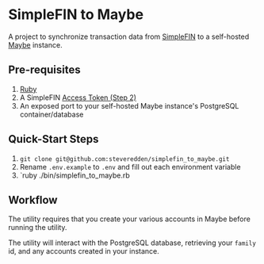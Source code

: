 # SimpleFIN to Maybe

A project to synchronize transaction data from [SimpleFIN](https://beta-bridge.simplefin.org/) to a self-hosted [Maybe](https://github.com/maybe-finance/maybe) instance.

## Pre-requisites

1. [Ruby](https://www.ruby-lang.org/en/downloads/)
1. A SimpleFIN [Access Token (Step 2)](https://beta-bridge.simplefin.org/info/developers)
1. An exposed port to your self-hosted Maybe instance's PostgreSQL container/database

## Quick-Start Steps

1. `git clone git@github.com:steveredden/simplefin_to_maybe.git`
1. Rename `.env.example` to `.env` and fill out each environment variable
1. `ruby ./bin/simplefin_to_maybe.rb

## Workflow

The utility requires that you create your various accounts in Maybe before running the utility.

The utility will interact with the PostgreSQL database, retrieving your `family` id, and any accounts created in your instance.

